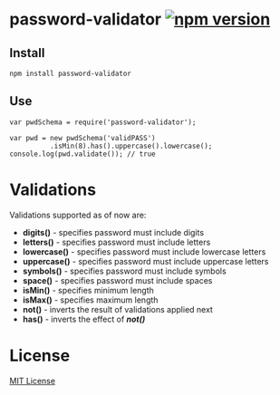 # password-validator [![npm version](https://badge.fury.io/js/password-validator.svg)](https://www.npmjs.com/package/password-validator)

## Install
`npm install password-validator`

## Use

```
var pwdSchema = require('password-validator');

var pwd = new pwdSchema('validPASS')
          .isMin(8).has().uppercase().lowercase();
console.log(pwd.validate()); // true
```

# Validations
Validations supported as of now are:
* **digits()** - specifies password must include digits
* **letters()** - specifies password must include letters
* **lowercase()** - specifies password must include lowercase letters
* **uppercase()** - specifies password must include uppercase letters
* **symbols()** - specifies password must include symbols
* **space()** - specifies password must include spaces
* **isMin()** - specifies minimum length
* **isMax()** - specifies maximum length
* **not()** - inverts the result of validations applied next
* **has()** - inverts the effect of _**not()**_

# License
[MIT License](http://choosealicense.com/licenses/mit/)